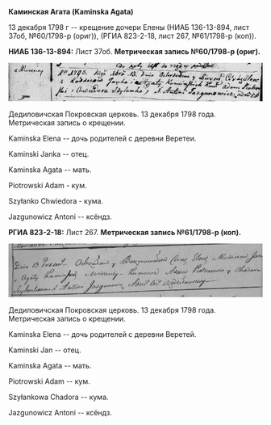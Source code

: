 **Каминская Агата (Kaminska Agata)**

13 декабря 1798 г -- крещение дочери Елены (НИАБ 136-13-894, лист 37об,
№60/1798-р (ориг)), (РГИА 823-2-18, лист 267, №61/1798-р (коп)).

**НИАБ 136-13-894:** Лист 37об. **Метрическая запись №60/1798-р
(ориг).**

![](./media/240baa07c4c1a2c98a8a774d56f1174a69bfcdf8.png)

Дедиловичская Покровская церковь. 13 декабря 1798 года. Метрическая
запись о крещении.

Kaminska Elena -- дочь родителей с деревни Веретеи.

Kaminski Janka -- отец.

Kaminska Agata -- мать.

Piotrowski Adam - кум.

Szyłanko Chwiedora - кума.

Jazgunowicz Antoni -- ксёндз.

**РГИА 823-2-18:** Лист 267. **Метрическая запись №61/1798-р (коп).**

![](./media/5940329f1deeca8a01e06d590b326e3647d94ba0.png)

Дедиловичская Покровская церковь. 13 декабря 1798 года. Метрическая
запись о крещении.

Kaminska Elena -- дочь родителей с деревни Веретей.

Kaminski Jan -- отец.

Kaminska Agata -- мать.

Piotrowski Adam -- кум.

Szyłankowa Chadora -- кума.

Jazgunowicz Antoni -- ксёндз.
